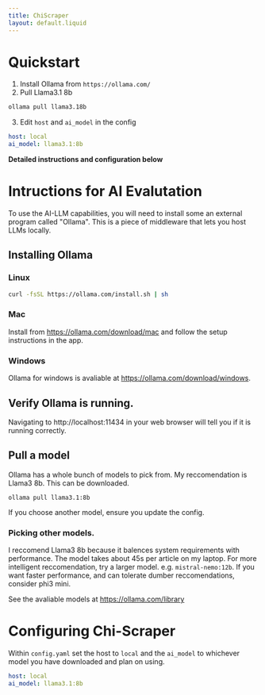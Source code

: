 ```yaml
---
title: ChiScraper
layout: default.liquid
---
```



# Quickstart

1. Install Ollama from `https://ollama.com/`
2. Pull Llama3.1 8b
```bash
ollama pull llama3.18b
```
3. Edit `host` and `ai_model` in the config

```yaml
host: local
ai_model: llama3.1:8b
```

**Detailed instructions and configuration below**

# Intructions for AI Evalutation
To use the AI-LLM capabilities, you will need to install some an external program called "Ollama". This is a piece of middleware that lets you host LLMs locally.

## Installing Ollama
### Linux
```bash
curl -fsSL https://ollama.com/install.sh | sh
```

### Mac
Install from https://ollama.com/download/mac and follow the setup instructions in the app.

### Windows
Ollama for windows is avaliable at https://ollama.com/download/windows. 

## Verify Ollama is running. 
Navigating to http://localhost:11434 in your web browser will tell you if it is running correctly. 

## Pull a model
Ollama has a whole bunch of models to pick from. My reccomendation is Llama3 8b. This can be downloaded.
```
ollama pull llama3.1:8b
```

If you choose another model, ensure you update the config. 

### Picking other models.
I reccomend Llama3 8b because it balences system requirements with performance. The model takes about 45s per article on my laptop. For more intelligent reccomendation, try a larger model. e.g. `mistral-nemo:12b`. If you want faster performance, and can tolerate dumber reccomendations, consider phi3 mini. 

See the avaliable models at https://ollama.com/library 

# Configuring Chi-Scraper
Within `config.yaml` set the host to `local` and the `ai_model` to whichever model you have downloaded and plan on using. 

```yaml
host: local
ai_model: llama3.1:8b
```